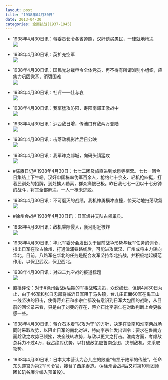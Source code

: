 ```yaml
---
layout: post
title: "1938年04月30日"
date: 2013-04-30
categories: 全面抗战(1937-1945)
---
```


<meta name="referrer" content="no-referrer" />

- 1938年4月30日讯：蒋委员长令各省遵照，汉奸诱买愚民，一律就地枪决 <br/><img src="https://ww3.sinaimg.cn/large/aca367d8jw1e481lyy51jj208z0aawf0.jpg" />

- 1938年4月30日讯：英扩充空军 <br/><img src="https://ww2.sinaimg.cn/large/aca367d8jw1e47zvmryqbj20bm0ef0u6.jpg" />

- 1938年4月30日讯：国民党总裁申令全体党员，再不得有所谓派别小组织，应集力巩固党基，消弭国难 <br/><img src="https://ww2.sinaimg.cn/large/aca367d8jw1e47y54zy0kj20c10my40i.jpg" />

- 1938年4月30日讯：社评——壮与哀 <br/><img src="https://ww3.sinaimg.cn/large/aca367d8jw1e47wermrqrj20c10qlwi2.jpg" />

- 1938年4月30日讯：我军猛攻沁阳，寿阳南郊正激战中 <br/><img src="https://ww3.sinaimg.cn/large/aca367d8jw1e47uoblyc0j20d10f340i.jpg" />

- 1938年4月30日讯：沪西敌日增，传浦口有敌两万登陆 <br/><img src="https://ww2.sinaimg.cn/large/aca367d8jw1e47r7jzhf5j20fp09yq4e.jpg" />

- 1938年4月30日讯：击落敌机影片后日公映 <br/><img src="https://ww2.sinaimg.cn/large/aca367d8jw1e47ph52hxdj205t04mdfw.jpg" />

- 1938年4月30日讯：我军昨克郯城，向码头镇猛攻 <br/><img src="https://ww2.sinaimg.cn/large/aca367d8jw1e47nqq8bacj20ha0k6adv.jpg" />

- #陈赓日记# 1938年4月30日：七七二团及旅直进到龙泉寺宿营。七七一团今日集结上下牛峪。汉奸申国栋率伪军百余人，枪约七十余支、轻机枪四挺，打着民训处的招牌，到处掳人勒索，群众痛恨已极。昨日我七七一团以十七分钟的战斗，将其全部解决，一人一枪未逃脱。 

- 1938年4月30日讯：不可磨灭的战绩，我机神勇横冲直撞，惊天动地扫荡敌氛 <br/><img src="https://ww3.sinaimg.cn/large/aca367d8jw1e47k9vkttzj20c10wudj5.jpg" />

- #徐州会战# 1938年4月30日讯：日军坂井支队占领巢县。 

- 1938年4月30日讯：敌机乘隙侵入，襄河附近被炸 <br/><img src="https://ww2.sinaimg.cn/large/aca367d8jw1e47gt4czb4j20940ki40p.jpg" />

- 1938年4月30日讯：华北军委分会发出关于目前战争形势与我军任务的训令，指出日军在攻占徐州，打通津浦铁路线后，可能进攻武汉、广州或将主力转向华北。目前，八路军在华北的任务是配合友军坚持华北抗战，并积极地起模范作用，以保卫武汉，保卫西北。 

- 1938年4月30日讯：对四二九空战的报道标题 <br/><img src="https://ww3.sinaimg.cn/large/aca367d8jw1e47f2n4pwqj208z0knzl6.jpg" />

- 直播评论：对于#徐州会战#后期的军事战略决策，众说纷纭，但到4月30日为止，由于46军和张自忠部将临沂日军阻于马头镇，台儿庄正面60军在禹王山一线坚决的阻击，使得蒋介石和李宗仁都没有意识到日军大包围的战略，从目前的回忆录来看，只是由于刘斐的存在，蒋介石比李宗仁在对敌判断上会更敏感一些。 

- 1938年4月30日讯：蒋介石本着“以攻为守”的方针，决定在鲁南和淮南两战场同时采取攻势，以阻止日军的南北对进，特向李宗仁发出训令：要求在鲁南方面趁敌之攻势已顿挫，决全线转攻势，与敌以更大之打击。淮南方面，考虑敌总兵力不过4万，我占绝对优势。以打破敌策应鲁南企图，决制敌机，先采取攻势。 

- 1938年4月30日讯：日本大本营认为台儿庄的败退“有损于陆军的传统”，任命东久迩宫为第2军司令官，接替了西尾寿造。（#徐州会战#后又将第10师团师团长矶谷廉介编入预备役）。 

